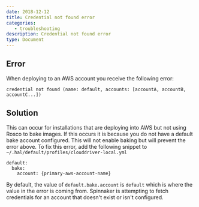 ```yaml
---
date: 2018-12-12
title: Credential not found error
categories:
   - troubleshooting
description: Credential not found error
type: Document
---
```


## Error

When deploying to an AWS account you receive the following error:

```
credential not found (name: default, accounts: [accountA, accountB, accountC...])
```

## Solution

This can occur for installations that are deploying into AWS but not using Rosco to bake images. If this occurs it is because you do not have a default bake account configured. This will not enable baking but will prevent the error above. To fix this error, add the following snippet to `~/.hal/default/profiles/clouddriver-local.yml`

```
default:
  bake:
    account: {primary-aws-account-name}
```

By default, the value of `default.bake.account` is `default` which is where the value in the error is coming from. Spinnaker is attempting to fetch credentials for an account that doesn't exist or isn't configured.

